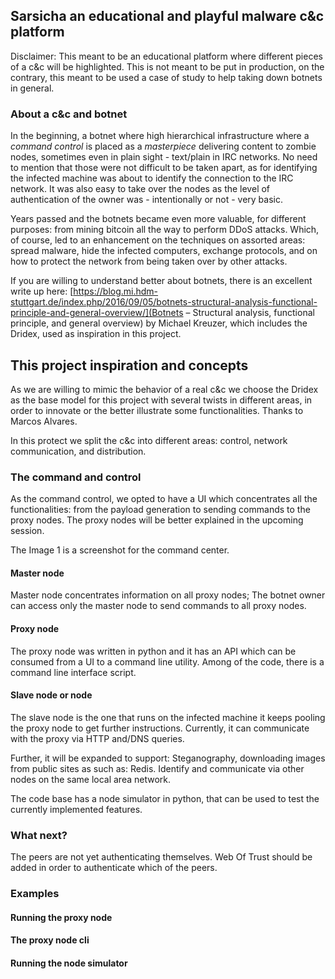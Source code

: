 
## Sarsicha an educational and playful malware c&c platform

Disclaimer: This meant to be an educational platform where different pieces of a c&c will be highlighted. This is not meant to be put in production, on the contrary, this meant to be used
a case of study to help taking down botnets in general.


### About a c&c and botnet

In the beginning, a botnet where high hierarchical infrastructure where a *command control* is placed as a *masterpiece* delivering content to zombie nodes, sometimes even in plain sight - text/plain in IRC networks. No need to mention that those were not difficult to be taken apart, as for identifying the infected machine was about to identify the connection to the IRC network.
It was also easy to take over the nodes as the level of authentication of the owner was - intentionally or not - very basic.

Years passed and the botnets became even more valuable, for different purposes: from mining bitcoin all the way to perform DDoS attacks. Which, of course, led to an enhancement on the techniques on assorted areas: spread malware, hide the infected computers, exchange protocols, and on how to protect the network from being taken over by other attacks.

If you are willing to understand better about botnets, there is an excellent write up here:
[https://blog.mi.hdm-stuttgart.de/index.php/2016/09/05/botnets-structural-analysis-functional-principle-and-general-overview/](Botnets – Structural analysis, functional principle, and general overview) by Michael Kreuzer, which includes the Dridex, used as inspiration in this project.


## This project inspiration and concepts

As we are willing to mimic the behavior of a real c&c we choose the Dridex as the base model for this project with several twists in different areas, in order to innovate or the better illustrate some functionalities. Thanks to Marcos Alvares.

In this protect we split the c&c into different areas: control, network communication, and distribution.

### The command and control

As the command control, we opted to have a UI which concentrates all the functionalities: from the payload generation to sending commands to the proxy nodes. The proxy nodes will be better explained in the upcoming session.

The Image 1 is a screenshot for the command center. 

#### Master node

Master node concentrates information on all proxy nodes; The botnet owner can access only the master node to send commands to all proxy nodes.

#### Proxy node

The proxy node was written in python and it has an API which can be consumed from a UI to a command line utility. Among of the code, there is a command line interface script.

#### Slave node or node

The slave node is the one that runs on the infected machine it keeps pooling the proxy node to get further instructions. Currently, it can communicate with the proxy via HTTP and/DNS queries.

Further, it will be expanded to support:
Steganography, downloading images from public sites as such as: Redis.
Identify and communicate via other nodes on the same local area network.

The code base has a node simulator in python, that can be used to test the currently implemented features.


### What next?

The peers are not yet authenticating themselves. Web Of Trust should be added in order to authenticate which of the peers.


### Examples

#### Running the proxy node
#### The proxy node cli
#### Running the node simulator

